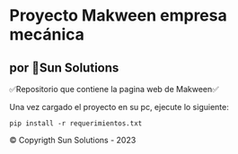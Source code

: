 # Proyecto Makween empresa mecánica
## por 🥏Sun Solutions

✅Repositorio que contiene la pagina web de Makween✅

Una vez cargado el proyecto en su pc, ejecute lo siguiente:

~~~
pip install -r requerimientos.txt
~~~

© Copyrigth Sun Solutions - 2023
